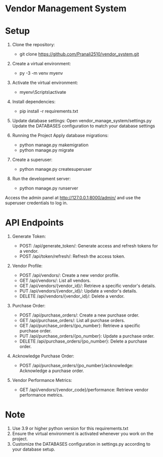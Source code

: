# Vendor Management System

# Setup
1. Clone the repository:
   - git clone https://github.com/Pranali2510/vendor_system.git

2. Create a virtual environment:
    - py -3 -m venv myenv

3. Activate the virtual environment:
    - myenv\Scripts\activate

4. Install dependencies:
    - pip install -r requirements.txt

5. Update database settings:
    Open vendor_manage_system/settings.py
    Update the DATABASES configuration to match your database settings

6. Running the Project
    Apply database migrations:
    - python manage.py makemigration
    - python manage.py migrate

7. Create a superuser:
    - python manage.py createsuperuser

8. Run the development server:
    - python manage.py runserver

Access the admin panel at http://127.0.0.1:8000/admin/ and use the superuser credentials to log in.

# API Endpoints
1. Generate Token:
    - POST: /api/generate_token/: Generate access and refresh tokens for a vendor.
    - POST /api/token/refresh/: Refresh the access token.

2. Vendor Profile:
    - POST /api/vendors/: Create a new vendor profile.
    - GET /api/vendors/: List all vendors.
    - GET /api/vendors/{vendor_id}/: Retrieve a specific vendor's details.
    - PUT /api/vendors/{vendor_id}/: Update a vendor's details.
    - DELETE /api/vendors/{vendor_id}/: Delete a vendor.

3. Purchase Order:
    - POST /api/purchase_orders/: Create a new purchase order.
    - GET /api/purchase_orders/: List all purchase orders.
    - GET /api/purchase_orders/{po_number}: Retrieve a specific purchase order.
    - PUT /api/purchase_orders/{po_number}: Update a purchase order.
    - DELETE /api/purchase_orders/{po_number}: Delete a purchase order.

4. Acknowledge Purchase Order:
    - POST /api/purchase_orders/{po_number}/acknowledge: Acknowledge a purchase order.

5. Vendor Performance Metrics:
    - GET /api/vendors/{vendor_code}/performance: Retrieve vendor performance metrics.

# Note
1. Use 3.9 or higher python version for this requirements.txt
2. Ensure the virtual environment is activated whenever you work on the project.
3. Customize the DATABASES configuration in settings.py according to your database setup.

